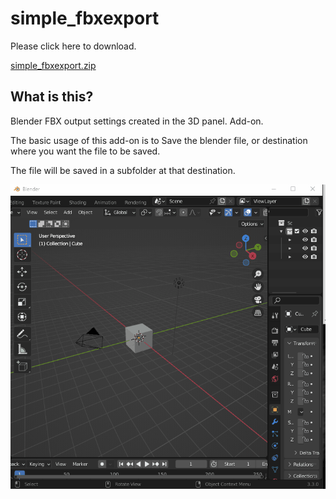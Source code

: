 # simple_fbxexport


Please click here to download.

<a href="https://github.com/Hydrocallis/simple_fbxexport/releases/download/simple_fbxexport/simple_fbxexport.zip" rel="nofollow" data-turbo="false" data-view-component="true" class="Truncate">
    <span data-view-component="true" class="Truncate-text text-bold"><font style="vertical-align: inherit;"><font style="vertical-align: inherit;">simple_fbxexport.zip</font></font></span>
    <span data-view-component="true" class="Truncate-text"></span>
</a>


## What is this?

Blender FBX output settings created in the 3D panel.
Add-on.

The basic usage of this add-on is to
Save the blender file, or
destination where you want the file to be saved.

The file will be saved in a subfolder at that destination.

![array set](./gif_1.gif)


